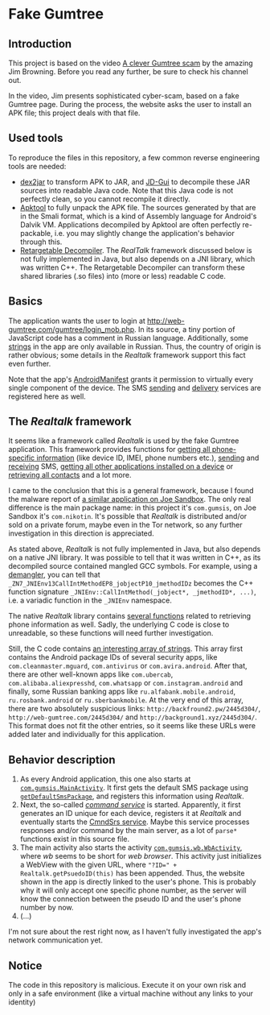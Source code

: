 
# Fake Gumtree

## Introduction
This project is based on the video [A clever Gumtree scam](https://www.youtube.com/watch?v=i-Rl1WLMCE8) by the amazing Jim Browning. Before you read any further, be sure to check his channel out.

In the video, Jim presents sophisticated cyber-scam, based on a fake Gumtree page. During the process, the website asks the user to install an APK file; this project deals with that file.

## Used tools
To reproduce the files in this repository, a few common reverse engineering tools are needed:
- [dex2jar](https://github.com/pxb1988/dex2jar) to transform APK to JAR, and [JD-Gui](http://jd.benow.ca/) to decompile these JAR sources into readable Java code. Note that this Java code is not perfectly clean, so you cannot recompile it directly.
- [Apktool](https://ibotpeaches.github.io/Apktool/) to fully unpack the APK file. The sources generated by that are in the Smali format, which is a kind of Assembly language for Android's Dalvik VM. Applications decompiled by Apktool are often perfectly re-packable, i.e. you may slightly change the application's behavior through this.
- [Retargetable Decompiler](https://retdec.com/). The _RealTalk_ framework discussed below is not fully implemented in Java, but also depends on a JNI library, which was written C++. The Retargetable Decompiler can transform these shared libraries (.so files) into (more or less) readable C code.

## Basics
The application wants the user to login at http://web-gumtree.com/gumtree/login_mob.php. In its source, a tiny portion of JavaScript code has a comment in Russian language. Additionally, some [strings](/res/values/strings.xml) in the app are only available in Russian. Thus, the country of origin is rather obvious; some details in the _Realtalk_ framework support this fact even further.

Note that the app's [AndroidManifest](/src/AndroidManifest.xml#L2) grants it permission to virtually every single component of the device. The SMS [sending](/src/AndroidManifest.xml#L56) and [delivery](/src/AndroidManifest.xml#L72) services are registered here as well.

## The _Realtalk_ framework
It seems like a framework called _Realtalk_ is used by the fake Gumtree application. This framework provides functions for [getting all phone-specific information](/src/com/gumsis/checktls/CmndTls.java#L164) (like device ID, IMEI, phone numbers etc.), [sending](/src/com/gumsis/checktls/MsTls.java#L29) and [receiving](/src/com/gumsis/mess/service/receiver/SmsReceiver.java#L70) SMS, [getting all other applications installed on a device](/src/com/gumsis/checktls/CmndTls.java#L92) or [retrieving all contacts](/src/com/gumsis/checktls/CmndTls.java#L110) and a lot more.

I came to the conclusion that this is a general framework, because I found the malware report of [a similar application on Joe Sandbox](https://www.joesandbox.com/analysis/60843/0/html). The only real difference is the main package name: in this project it's `com.gumsis`, on Joe Sandbox it's `com.nikotin`. It's possible that _Realtalk_ is distributed and/or sold on a private forum, maybe even in the Tor network, so any further investigation in this direction is appreciated.

As stated above, _Realtalk_ is not fully implemented in Java, but also depends on a native JNI library. It was possible to tell that it was written in C++, as its decompiled source contained mangled GCC symbols. For example, using a [demangler](https://demangler.com/), you can tell that `_ZN7_JNIEnv13CallIntMethodEP8_jobjectP10_jmethodIDz` becomes the C++ function signature `_JNIEnv::CallIntMethod(_jobject*, _jmethodID*, ...)`, i.e. a variadic function in the `_JNIEnv` namespace.

The native _Realtalk_ library contains [several functions](/lib/armeabi-v7a/librealtalk-jni.so.c#L123) related to retrieving phone information as well. Sadly, the underlying C code is close to unreadable, so these functions will need further investigation.

Still, the C code contains [an interesting array of strings](/lib/armeabi-v7a/librealtalk-jni.so.c#L199). This array first contains the Android package IDs of several security apps, like `com.cleanmaster.mguard`, `com.antivirus` or `com.avira.android`. After that, there are other well-known apps like `com.ubercab`, `com.alibaba.aliexpresshd`, `com.whatsapp` or `com.instagram.android` and finally, some Russian banking apps like `ru.alfabank.mobile.android`, `ru.rosbank.android` or `ru.sberbankmobile`. At the very end of this array, there are two absolutely suspicious links: `http://backfround2.pw/2445d304/`, `http://web-gumtree.com/2445d304/` and `http://background1.xyz/2445d304/`. This format does not fit the other entries, so it seems like these URLs were added later and individually for this application.

## Behavior description
1. As every Android application, this one also starts at [`com.gumsis.MainActivity`](/src/com/gumsis/MainActivity.java#L30). It first gets the default SMS package using [`getDefaultSmsPackage`](https://developer.android.com/reference/android/provider/Telephony.Sms.html#getDefaultSmsPackage(android.content.Context)), and registers this information using _Realtalk_.
2. Next, the so-called [_command service_](/src/com/gumsis/checktls/IntTls.java#L301) is started. Apparently, it first generates an ID unique for each device, registers it at _Realtalk_ and eventually starts the [CmndSrs service](/src/com/gumsis/srs/CmndSrs.java#L847). Maybe this service processes responses and/or command by the main server, as a lot of `parse*` functions exist in this source file.
3. The main activity also starts the activity [`com.gumsis.wb.WbActivity`](/src/com/gumsis/wb/WbActivity.java#L77), where _wb_ seems to be short for _web browser_. This activity just initializes a WebView with the given URL, where `"?ID=" + Realtalk.getPsuedoID(this)` has been appended. Thus, the website shown in the app is directly linked to the user's phone. This is probably why it will only accept one specific phone number, as the server will know the connection between the pseudo ID and the user's phone number by now.
4. (...)

I'm not sure about the rest right now, as I haven't fully investigated the app's network communication yet.

## Notice
The code in this repository is malicious. Execute it on your own risk and only in a safe environment (like a virtual machine without any links to your identity)
